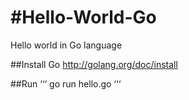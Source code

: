 #Hello-World-Go
==============

Hello world in Go language

##Install Go
http://golang.org/doc/install

##Run
‘‘‘
go run hello.go
‘‘‘
